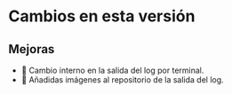 # Cambios en esta versión

## Mejoras
- 👷 Cambio interno en la salida del log por terminal.
- 📸 Añadidas imágenes al repositorio de la salida del log.
